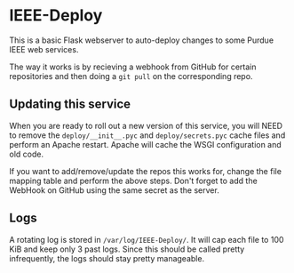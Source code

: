 # IEEE-Deploy

This is a basic Flask webserver to auto-deploy changes to some Purdue IEEE web services.

The way it works is by recieving a webhook from GitHub for certain repositories and then doing a `git pull` on the corresponding repo.

## Updating this service
When you are ready to roll out a new version of this service, you will NEED to remove the `deploy/__init__.pyc` and `deploy/secrets.pyc` cache files and perform an Apache restart. Apache will cache the WSGI configuration and old code. 

If you want to add/remove/update the repos this works for, change the file mapping table and perform the above steps. 
Don't forget to add the WebHook on GitHub using the same secret as the server.

## Logs
A rotating log is stored in `/var/log/IEEE-Deploy/`. It will cap each file to 100 KiB and keep only 3 past logs. Since this should be called pretty infrequently, the logs should stay pretty manageable.
